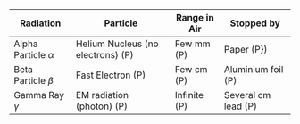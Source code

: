 
| Radiation | Particle | Range in Air | Stopped by |
| ---- | ---- | ---- | ---- |
| Alpha Particle $\alpha$ | Helium Nucleus (no electrons) (P) | Few mm (P) | Paper (P}) |
| Beta Particle $\beta$ | Fast Electron (P)  | Few cm (P) | Aluminium foil (P) |
| Gamma Ray $\gamma$ | EM radiation (photon) (P) | Infinite (P) | Several cm lead (P) |
